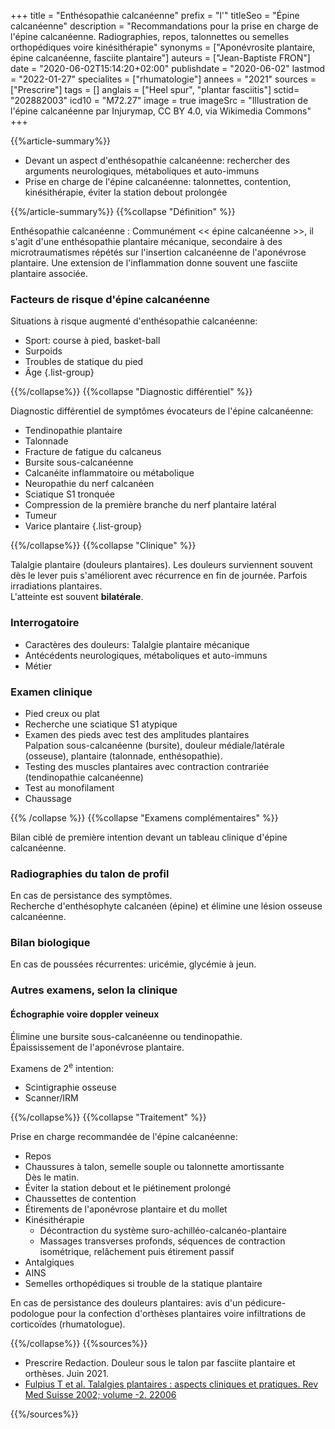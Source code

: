 +++
title = "Enthésopathie calcanéenne"
prefix = "l'"
titleSeo = "Épine calcanéenne"
description = "Recommandations pour la prise en charge de l'épine calcanéenne. Radiographies, repos, talonnettes ou semelles orthopédiques voire kinésithérapie"
synonyms = ["Aponévrosite plantaire, épine calcanéenne, fasciite plantaire"]
auteurs = ["Jean-Baptiste FRON"]
date = "2020-06-02T15:14:20+02:00"
publishdate = "2020-06-02"
lastmod = "2022-01-27"
specialites = ["rhumatologie"]
annees = "2021"
sources = ["Prescrire"]
tags = []
anglais = ["Heel spur", "plantar fasciitis"]
sctid= "202882003"
icd10 = "M72.27"
image = true
imageSrc = "Illustration de l'épine calcanéenne par Injurymap, CC BY 4.0, via Wikimedia Commons"
+++

{{%article-summary%}}

- Devant un aspect d'enthésopathie calcanéenne: rechercher des arguments neurologiques, métaboliques et auto-immuns
- Prise en charge de l'épine calcanéenne: talonnettes, contention, kinésithérapie, éviter la station debout prolongée

{{%/article-summary%}}
{{%collapse "Définition" %}}

Enthésopathie calcanéenne
: Communément << épine calcanéenne >>, il s'agit d'une enthésopathie plantaire mécanique, secondaire à des microtraumatismes répétés sur l'insertion calcanéenne de l'aponévrose plantaire. Une extension de l'inflammation donne souvent une fasciite plantaire associée.

### Facteurs de risque d'épine calcanéenne

Situations à risque augmenté d'enthésopathie calcanéenne:

- Sport: course à pied, basket-ball
- Surpoids
- Troubles de statique du pied
- Âge
{.list-group}

{{%/collapse%}}
{{%collapse "Diagnostic différentiel" %}}

Diagnostic différentiel de symptômes évocateurs de l'épine calcanéenne:

- Tendinopathie plantaire
- Talonnade
- Fracture de fatigue du calcaneus
- Bursite sous-calcanéenne
- Calcanéite inflammatoire ou métabolique
- Neuropathie du nerf calcanéen
- Sciatique S1 tronquée
- Compression de la première branche du nerf plantaire latéral
- Tumeur
- Varice plantaire
{.list-group}

{{%/collapse%}}
{{%collapse "Clinique" %}}

Talalgie plantaire (douleurs plantaires). Les douleurs surviennent souvent dès le lever puis s'améliorent avec récurrence en fin de journée. Parfois irradiations plantaires.  
L'atteinte est souvent **bilatérale**.

### Interrogatoire

- Caractères des douleurs: Talalgie plantaire mécanique
- Antécédents neurologiques, métaboliques et auto-immuns
- Métier

### Examen clinique

- Pied creux ou plat
- Recherche une sciatique S1 atypique
- Examen des pieds avec test des amplitudes plantaires  
  Palpation sous-calcanéenne (bursite), douleur médiale/latérale (osseuse), plantaire (talonnade, enthésopathie).
- Testing des muscles plantaires avec contraction contrariée (tendinopathie calcanéenne)
- Test au monofilament
- Chaussage

{{% /collapse %}}
{{%collapse "Examens complémentaires" %}}

Bilan ciblé de première intention devant un tableau clinique d'épine calcanéenne.

### Radiographies du talon de profil

En cas de persistance des symptômes.  
Recherche d'enthésophyte calcanéen (épine) et élimine une lésion osseuse calcanéenne.

### Bilan biologique

En cas de poussées récurrentes: uricémie, glycémie à jeun.

### Autres examens, selon la clinique

#### Échographie voire doppler veineux

Élimine une bursite sous-calcanéenne ou tendinopathie.  
Épaississement de l'aponévrose plantaire.

Examens de 2<sup>e</sup> intention:

- Scintigraphie osseuse
- Scanner/IRM

{{%/collapse%}}
{{%collapse "Traitement" %}}

Prise en charge recommandée de l'épine calcanéenne:

- Repos
- Chaussures à talon, semelle souple ou talonnette amortissante  
  Dès le matin.
- Éviter la station debout et le piétinement prolongé
- Chaussettes de contention
- Étirements de l'aponévrose plantaire et du mollet
- Kinésithérapie  
  - Décontraction du système suro-achilléo-calcanéo-plantaire
  - Massages transverses profonds, séquences de contraction isométrique, relâchement puis étirement passif
- Antalgiques
- AINS
- Semelles orthopédiques si trouble de la statique plantaire

En cas de persistance des douleurs plantaires: avis d'un pédicure-podologue pour la confection d'orthèses plantaires voire infiltrations de corticoïdes (rhumatologue).

{{%/collapse%}}
{{%sources%}}

- Prescrire Redaction. Douleur sous le talon par fasciite plantaire et orthèses. Juin 2021.
- [Fulpius T et al. Talalgies plantaires : aspects cliniques et pratiques. Rev Med Suisse 2002; volume -2. 22006](https://www.revmed.ch/RMS/2002/RMS-2384/22006)

{{%/sources%}}
